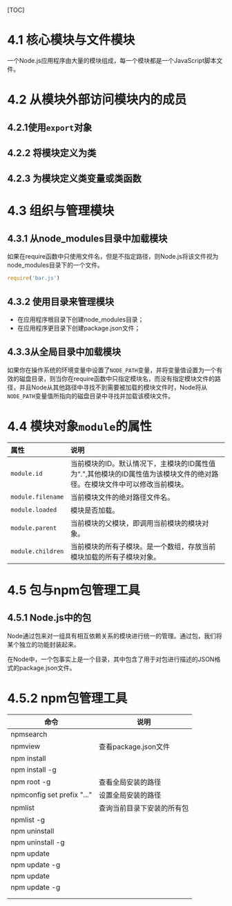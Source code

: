 [TOC]

# 4.1 核心模块与文件模块

​	一个Node.js应用程序由大量的模块组成，每一个模块都是一个JavaScript脚本文件。



# 4.2 从模块外部访问模块内的成员

## 4.2.1使用`export`对象

## 4.2.2 将模块定义为类

## 4.2.3 为模块定义类变量或类函数



# 4.3 组织与管理模块

## 4.3.1 从node_modules目录中加载模块

​	如果在require函数中只使用文件名，但是不指定路径，则Node.js将该文件视为node_modules目录下的一个文件。

```javascript
require('bar.js')
```

## 4.3.2 使用目录来管理模块

* 在应用程序根目录下创建node_modules目录；
* 在应用程序更目录下创建package.json文件；

## 4.3.3从全局目录中加载模块

​	如果你在操作系统的环境变量中设置了`NODE_PATH`变量，并将变量值设置为一个有效的磁盘目录，则当你在require函数中只指定模块名，而没有指定模块文件的路径，并且Node从其他路径中寻找不到需要被加载的模块文件时，Node将从`NODE_PATH`变量值所指向的磁盘目录中寻找并加载该模块文件。



# 4.4 模块对象`module`的属性

| 属性                | 说明                                       |
| :---------------- | :--------------------------------------- |
| `module.id`       | 当前模块的ID。默认情况下，主模块的ID属性值为“.”,其他模块的ID属性值为该模块文件的绝对路径。在模块文件中可以修改当前模块。 |
| `module.filename` | 当前模块文件的绝对路径文件名。                          |
| `module.loaded`   | 模块是否加载。                                  |
| `module.parent`   | 当前模块的父模块，即调用当前模块的模块对象。                   |
| `module.children` | 当前模块的所有子模块。是一个数组，存放当前模块加载的所有子模块对象。       |



# 4.5 包与npm包管理工具

## 4.5.1 Node.js中的包

​	Node通过包来对一组具有相互依赖关系的模块进行统一的管理。通过包，我们将某个独立的功能封装起来。

​	在Node中，一个包事实上是一个目录，其中包含了用于对包进行描述的JSON格式的package.json文件。

# 4.5.2 npm包管理工具

| 命令                         | 说明               |
| -------------------------- | ---------------- |
| npmsearch <name>           |                  |
| npmview <name>             | 查看package.json文件 |
| npm install <name>         |                  |
| npm install -g <name>      |                  |
| npm root -g                | 查看全局安装的路径        |
| npmconfig set prefix "..." | 设置全局安装的路径        |
| npmlist                    | 查询当前目录下安装的所有包    |
| npmlist -g                 |                  |
| npm uninstall <name>       |                  |
| npm uninstall -g <name>    |                  |
| npm update <name>          |                  |
| npm update -g <name>       |                  |
| npm update                 |                  |
| npm update -g              |                  |
|                            |                  |
|                            |                  |



